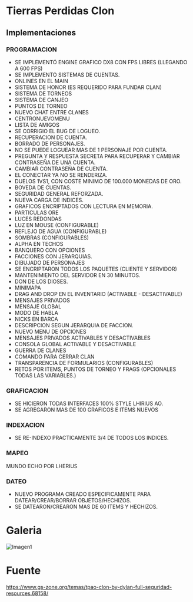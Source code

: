 # Tierras Perdidas Clon

## Implementaciones

### PROGRAMACION

* SE IMPLEMENTÓ ENGINE GRAFICO DX8 CON FPS LIBRES (LLEGANDO A 600 FPS)
* SE IMPLEMENTO SISTEMAS DE CUENTAS.
* ONLINES EN EL MAIN
* SISTEMA DE HONOR (ES REQUERIDO PARA FUNDAR CLAN)
* SISTEMA DE TORNEOS
* SISTEMA DE CANJEO
* PUNTOS DE TORNEO
* NUEVO CHAT ENTRE CLANES
* CENTRONUEVOMENU
* LISTA DE AMIGOS
* SE CORRIGIO EL BUG DE LOGUEO.
* RECUPERACION DE CUENTA.
* BORRADO DE PERSONAJES.
* NO SE PUEDE LOGUEAR MAS DE 1 PERSONAJE POR CUENTA.
* PREGUNTA Y RESPUESTA SECRETA PARA RECUPERAR Y CAMBIAR CONTRASEÑA DE UNA CUENTA.
* CAMBIAR CONTRASEÑA DE CUENTA.
* EL CONECTAR YA NO SE RENDERIZA.
* DUELOS 1VS1, CON COSTE MINIMO DE 100.000 MONEDAS DE ORO.
* BOVEDA DE CUENTAS.
* SEGURIDAD GENERAL REFORZADA.
* NUEVA CARGA DE INDICES.
* GRAFICOS ENCRIPTADOS CON LECTURA EN MEMORIA.
* PARTICULAS ORE
* LUCES REDONDAS
* LUZ EN MOUSE (CONFIGURABLE)
* REFLEJO DE AGUA (CONFIGURABLE)
* SOMBRAS (CONFIGURABLES)
* ALPHA EN TECHOS
* BANQUERO CON OPCIONES
* FACCIONES CON JERARQUIAS.
* DIBUJADO DE PERSONAJES
* SE ENCRIPTARON TODOS LOS PAQUETES (CLIENTE Y SERVIDOR)
* MANTENIMIENTO DEL SERVIDOR EN 30 MINUTOS.
* DON DE LOS DIOSES.
* MINIMAPA
* DRAG AND DROP EN EL INVENTARIO (ACTIVABLE - DESACTIVABLE)
* MENSAJES PRIVADOS
* MENSAJE GLOBAL
* MODO DE HABLA
* NICKS EN BARCA
* DESCRIPCION SEGUN JERARQUIA DE FACCION.
* NUEVO MENU DE OPCIONES
* MENSAJES PRIVADOS ACTIVABLES Y DESACTIVABLES
* CONSOLA GLOBAL ACTIVABLE Y DESACTIVABLE
* GUERRA DE CLANES
* COMANDO PARA CERRAR CLAN
* TRANSPARENCIA DE FORMULARIOS (CONFIGURABLES)
* RETOS POR ITEMS, PUNTOS DE TORNEO Y FRAGS (OPCIONALES TODAS LAS VARIABLES.)

### GRAFICACION

* SE HICIERON TODAS INTERFACES 100% STYLE LHIRIUS AO.
* SE AGREGARON MAS DE 100 GRAFICOS E ITEMS NUEVOS

### INDEXACION

* SE RE-INDEXO PRACTICAMENTE 3/4 DE TODOS LOS INDICES.

### MAPEO

MUNDO ECHO POR LHERIUS

### DATEO

* NUEVO PROGRAMA CREADO ESPECIFICAMENTE PARA DATEAR/CREAR/BORRAR OBJETOS/HECHIZOS.
* SE DATEARON/CREARON MAS DE 60 ITEMS Y HECHIZOS.

# Galeria

![Imagen1](https://github.com/Comunidad-Winter/Tierras-Perdidas-Clon/assets/1338437/c0237705-1b76-452b-957e-95061381766d)

# Fuente

https://www.gs-zone.org/temas/tpao-clon-by-dylan-full-seguridad-resources.68158/
